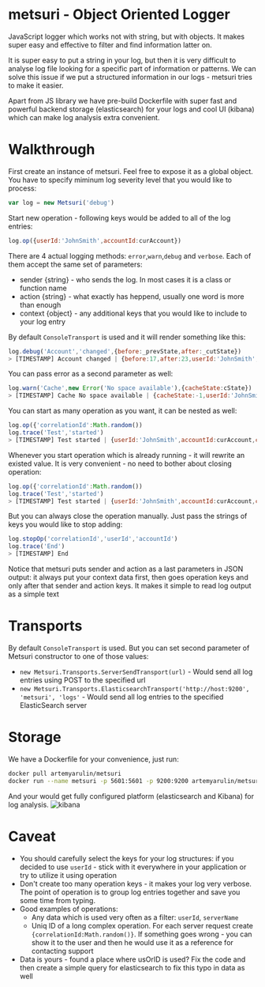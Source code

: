 # metsuri - Object Oriented Logger
JavaScript logger which works not with string, but with objects. It makes super easy and effective to filter and find information latter on.

It is super easy to put a string in your log, but then it is very difficult to analyse log file looking for a specific part of information or patterns. We can solve this issue if we put a structured information in our logs - metsuri tries to make it easier.

Apart from JS library we have pre-build Dockerfile with super fast and powerful backend storage (elasticsearch) for your logs and cool UI (kibana) which can make log analysis extra convenient.

# Walkthrough
First create an instance of metsuri. Feel free to expose it as a global object. You have to specify miminum log severity level that you would like to process:
``` javascript
var log = new Metsuri('debug')
```
Start new operation - following keys would be added to all of the log entries:
``` javascript
log.op({userId:'JohnSmith',accountId:curAccount}) 
```
There are 4 actual logging methods: `error`,`warn`,`debug` and `verbose`. Each of them accept the same set of parameters:
- sender {string} - who sends the log. In most cases it is a class or function name
- action {string} - what exactly has heppend, usually one word is more than enough
- context {object} - any additional keys that you would like to include to your log entry

By default `ConsoleTransport` is used and it will render something like this:
``` javascript
log.debug('Account','changed',{before:_prevState,after:_cutState})
> [TIMESTAMP] Account changed | {before:17,after:23,userId:'JohnSmith',accountId:23,sender:'Account',action:'changed',}
```

You can pass error as a second parameter as well:
``` javascript
log.warn('Cache',new Error('No space available'),{cacheState:cState})
> [TIMESTAMP] Cache No space available | {cacheState:-1,userId:'JohnSmith',accountId:23,sender:'Cache',err:'Cache is broken',trace:"Error: Cache is broken\nat <anonymous>:2:4..."}
```
You can start as many operation as you want, it can be nested as well:
``` javascript
log.op({'correlationId':Math.random())
log.trace('Test','started') 
> [TIMESTAMP] Test started | {userId:'JohnSmith',accountId:curAccount,correlationId:0.8854716555215418,sender:'Test',action:'started'}
```

Whenever you start operation which is already running - it will rewrite an existed value. It is very convenient - no need to bother about closing operation:
``` javascript
log.op({'correlationId':Math.random())
log.trace('Test','started') 
> [TIMESTAMP] Test started | {userId:'JohnSmith',accountId:curAccount,correlationId:0.8237492183742932,sender:'Test',action:'started'}
```

But you can always close the operation manually. Just pass the strings of keys you would like to stop adding:
``` javascript
log.stopOp('correlationId','userId','accountId')
log.trace('End')
> [TIMESTAMP] End
```
Notice that metsuri puts sender and action as a last parameters in JSON output: it always put your context data first, then goes operation keys and only after that sender and action keys. It makes it simple to read log output as a simple text

# Transports
By default `ConsoleTransport` is used. But you can set second parameter of Metsuri constructor to one of those values:
- `new Metsuri.Transports.ServerSendTransport(url)` -  Would send all log entries using POST to the specified url
- `new Metsuri.Transports.ElasticsearchTransport('http://host:9200', 'metsuri', 'logs'` - Would send all log entries to the specified ElasticSearch server

# Storage
We have a Dockerfile for your convenience, just run:
``` bash
docker pull artemyarulin/metsuri
docker run --name metsuri -p 5601:5601 -p 9200:9200 artemyarulin/metsuri
```
And your would get fully configured platform (elasticsearch and Kibana) for log analysis.
![kibana](http://bezha.od.ua/wp-content/uploads/2012/04/Kibana.png)

# Caveat
- You should carefully select the keys for your log structures: if you decided to use `userId` - stick with it everywhere in your application or try to utilize it using operation
- Don't create too many operation keys - it makes your log very verbose. The point of operation is to group log entries together and save you some time from typing. 
- Good examples of operations: 
	- Any data which is used very often as a filter: `userId`, `serverName`
	- Uniq ID of a long complex operation. For each server request create `{correlationId:Math.random()}`. If something goes wrong - you can show it to the user and then he would use it as a reference for contacting support
- Data is yours - found a place where usOrID is used? Fix the code and then create a simple query for elasticsearch to fix this typo in data as well
